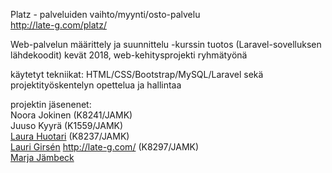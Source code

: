 Platz - palveluiden vaihto/myynti/osto-palvelu  
http://late-g.com/platz/

Web-palvelun määrittely ja suunnittelu -kurssin tuotos (Laravel-sovelluksen lähdekoodit)
kevät 2018, web-kehitysprojekti ryhmätyönä

käytetyt tekniikat: HTML/CSS/Bootstrap/MySQL/Laravel sekä projektityöskentelyn opettelua ja hallintaa

projektin jäsenenet:  
Noora Jokinen (K8241/JAMK)  
Juuso Kyyrä (K1559/JAMK)  
[Laura Huotari](https://www.linkedin.com/in/laura-huotari-6a6783178/) (K8237/JAMK)  
[Lauri Girsén](https://www.linkedin.com/in/lauri-girsen/) http://late-g.com/ (K8297/JAMK)  
[Marja Jämbeck](https://www.linkedin.com/in/marja-j%C3%A4mbeck-315a9169/) 


